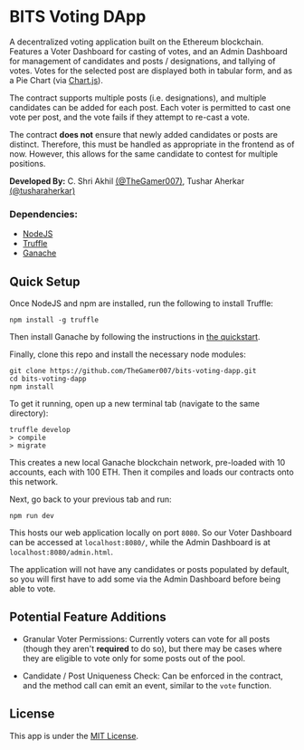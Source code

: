 # BITS Voting DApp

A decentralized voting application built on the Ethereum blockchain. Features a Voter Dashboard for casting of votes, and an Admin Dashboard for management of candidates and posts / designations, and tallying of votes. Votes for the selected post are displayed both in tabular form, and as a Pie Chart (via [Chart.js](https://www.chartjs.org/)).

The contract supports multiple posts (i.e. designations), and multiple candidates can be added for each post. Each voter is permitted to cast one vote per post, and the vote fails if they attempt to re-cast a vote.

The contract **does not** ensure that newly added candidates or posts are distinct. Therefore, this must be handled as appropriate in the frontend as of now. However, this allows for the same candidate to contest for multiple positions.

**Developed By:** C. Shri Akhil [(@TheGamer007)](https://github.com/TheGamer007), Tushar Aherkar [(@tusharaherkar)](https://github.com/tusharaherkar)

### Dependencies:

- [NodeJS](https://nodejs.org/en/)
- [Truffle](https://github.com/trufflesuite/truffle)
- [Ganache](http://truffleframework.com/ganache/)

## Quick Setup

Once NodeJS and npm are installed, run the following to install Truffle:
```
npm install -g truffle
```

Then install Ganache by following the instructions in [the quickstart](https://truffleframework.com/docs/ganache/quickstart).

Finally, clone this repo and install the necessary node modules:
```
git clone https://github.com/TheGamer007/bits-voting-dapp.git
cd bits-voting-dapp
npm install
```

To get it running, open up a new terminal tab (navigate to the same directory):
```
truffle develop
> compile
> migrate
```
This creates a new local Ganache blockchain network, pre-loaded with 10 accounts, each with 100 ETH. Then it compiles and loads our contracts onto this network.

Next, go back to your previous tab and run:
```
npm run dev
```
This hosts our web application locally on port `8080`. So our Voter Dashboard can be accessed at `localhost:8080/`, while the Admin Dashboard is at `localhost:8080/admin.html`.

The application will not have any candidates or posts populated by default, so you will first have to add some via the Admin Dashboard before being able to vote.

## Potential Feature Additions

- Granular Voter Permissions: Currently voters can vote for all posts (though they aren't **required** to do so), but there may be cases where they are eligible to vote only for some posts out of the pool.

- Candidate / Post Uniqueness Check: Can be enforced in the contract, and the method call can emit an event, similar to the `vote` function.

## License

This app is under the [MIT License](./LICENSE.md).
